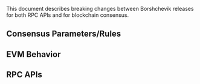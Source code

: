 This document describes breaking changes between Borshchevik releases for both RPC APIs and for blockchain consensus.

## Consensus Parameters/Rules

## EVM Behavior

## RPC APIs

